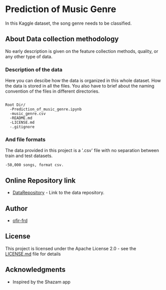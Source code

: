 # Prediction of Music Genre

In this Kaggle dataset, the song genre needs to be classified.


## About Data collection methodology

No early description is given on the feature collection methods, quality, or any other type of data.

### Description of the data

Here you can descibe how the data is organized in this whole dataset. How the data is stored in all the files. You also have to brief about the naming convention of the files in different directories. 

```

Root Dir/
  -Prediction_of_music_genre.ipynb
  -music_genre.csv
  -README.md
  -LICENSE.md
  -.gitignore

```

### And file formats

The data provided in this project is a '.csv' file with no separation between train and test datasets.
```
-50,000 songs, format csv.
```

## Online Repository link

* [DataRepository](https://www.kaggle.com/vicsuperman/prediction-of-music-genre) - Link to the data repository.

## Author

* [ofir-frd](https://github.com/ofir-frd)


## License

This project is licensed under the Apache License 2.0 - see the [LICENSE.md](LICENSE.md) file for details

## Acknowledgments

* Inspired by the Shazam app

